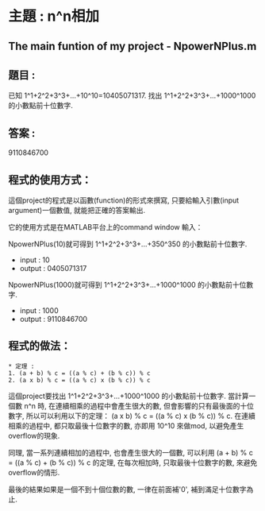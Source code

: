 # 主題 : n^n相加
## The main funtion of my project - NpowerNPlus.m
## 題目 :
已知 1^1+2^2+3^3+...+10^10=10405071317. 找出 1^1+2^2+3^3+...+1000^1000 的小數點前十位數字.

## 答案 :
9110846700

## 程式的使用方式：
這個project的程式是以函數(function)的形式來撰寫, 只要給輸入引數(input argument)一個數值, 就能把正確的答案輸出.

它的使用方式是在MATLAB平台上的command window 輸入：

NpowerNPlus(10)就可得到 1^1+2^2+3^3+...+350^350 的小數點前十位數字.
* input : 10
* output : 0405071317

NpowerNPlus(1000)就可得到 1^1+2^2+3^3+...+1000^1000 的小數點前十位數字.
* input : 1000
* output : 9110846700
 
## 程式的做法：
```
* 定理 : 
1. (a + b) % c = ((a % c) + (b % c)) % c
2. (a x b) % c = ((a % c) x (b % c)) % c
```
這個project要找出 1^1+2^2+3^3+...+1000^1000 的小數點前十位數字. 當計算一個數 n^n 時, 在連續相乘的過程中會產生很大的數, 但會影響的只有最後面的十位數字, 所以可以利用以下的定理： (a x b) % c = ((a % c) x (b % c)) % c. 在連續相乘的過程中, 都只取最後十位數字的數, 亦即用 10^10 來做mod, 以避免產生overflow的現象.

同理, 當一系列連續相加的過程中, 也會產生很大的一個數, 可以利用 (a + b) % c = ((a % c) + (b % c)) % c 的定理, 在每次相加時, 只取最後十位數字的數, 來避免overflow的情形.

最後的結果如果是一個不到十個位數的數, 一律在前面補'0', 補到滿足十位數字為止.



